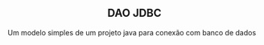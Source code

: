 <h2 style="text-align: center;">DAO JDBC</h2>

<p>Um modelo simples de um projeto java para conexão com banco de dados</p>
